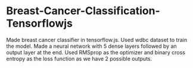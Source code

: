 # Breast-Cancer-Classification-Tensorflowjs
Made breast cancer classifier in tensorflow.js. Used wdbc dataset to train the model. Made a neural network with 5 dense layers followed by an output layer at the end. Used RMSprop as the optimizer and binary cross entropy as the loss function as we have 2 possible outputs.
